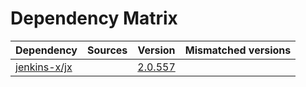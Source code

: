 # Dependency Matrix

Dependency | Sources | Version | Mismatched versions
---------- | ------- | ------- | -------------------
[jenkins-x/jx](https://github.com/jenkins-x/jx.git) |  | [2.0.557](https://github.com/jenkins-x/jx/releases/tag/v2.0.557) | 
